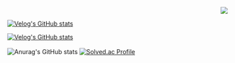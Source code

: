 <!-- <img src="https://capsule-render.vercel.app/api?type=waving&color=87CEEB&height=300&section=header&text=Welcome, nyong&fontSize=90&animation=twinkling" /> -->

<span>
<p align = "right">
  <a href="https://github.com/wonyongChoi05"><img src="https://hits.seeyoufarm.com/api/count/incr/badge.svg?url=https%3A%2F%2Fgithub.com%2FwonyongChoi05&count_bg=%23000000&title_bg=%23000000&icon=github.svg&icon_color=%23E7E7E7&title=Visitor&edge_flat=false)"/>
  </a>
</p>

[![Velog's GitHub stats](https://velog-readme-stats.vercel.app/api/badge?name=nyong_i)](https://velog.io/@nyong_i) 

</span>

<div>

[![Velog's GitHub stats](https://velog-readme-stats.vercel.app/api?name=nyong_i&color=dark)](https://github.com/wonyongChoi05/velog-readme-stats) <br><br>
![Anurag's GitHub stats](https://github-readme-stats.vercel.app/api?username=wonyongChoi05&theme=github_dark&show_icons=true)
[![Solved.ac Profile](http://mazassumnida.wtf/api/generate_badge?boj=qorwnsduftlagl)](https://solved.ac/qorwnsduftlagl)

</div>

  
<!--     
<img width="1200" height = "250" src="https://user-images.githubusercontent.com/94087228/170761517-03e15a5d-155c-426e-9a66-9eec4e501977.gif"/>
 -->
<!-- ![Footer](https://capsule-render.vercel.app/api?type=waving&color=auto&height=200&section=footer) -->
